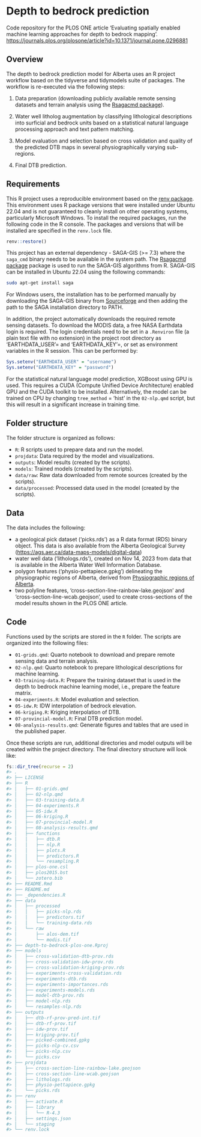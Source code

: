
<!-- README.md is generated from README.Rmd. Please edit that file -->

# Depth to bedrock prediction

Code repository for the PLOS ONE article ‘Evaluating spatially enabled
machine learning approaches for depth to bedrock mapping’.
https://journals.plos.org/plosone/article?id=10.1371/journal.pone.0296881

## Overview

The depth to bedrock prediction model for Alberta uses an R project
workflow based on the tidyverse and tidymodels suite of packages. The
workflow is re-executed via the following steps:

1.  Data preparation (downloading publicly available remote sensing
    datasets and terrain analysis using the [Rsagacmd
    package](https://cran.r-project.org/package=Rsagacmd)).

2.  Water well litholog augmentation by classifying lithological
    descriptions into surficial and bedrock units based on a statistical
    natural language processing approach and text pattern matching.

3.  Model evaluation and selection based on cross validation and quality
    of the predicted DTB maps in several physiographically varying
    sub-regions.

4.  Final DTB prediction.

## Requirements

This R project uses a reproducible environment based on the [renv
package](https://rstudio.github.io/renv/articles/renv.html). This
environment uses R package versions that were installed under Ubuntu
22.04 and is not guaranteed to cleanly install on other operating
systems, particularly Microsoft Windows. To install the required
packages, run the following code in the R console. The packages and
versions that will be installed are specified in the `renv.lock` file.

``` r
renv::restore()
```

This project has an external dependency - SAGA-GIS (\>= 7.3) where the
`saga_cmd` binary needs to be available in the system path. The
[Rsagacmd package](https://cran.r-project.org/package=Rsagacmd) package
is used to run the SAGA-GIS algorithms from R. SAGA-GIS can be installed
in Ubuntu 22.04 using the following commands:

``` bash
sudo apt-get install saga
```

For Windows users, the installation has to be performed manually by
downloading the SAGA-GIS binary from
[Sourceforge](https://sourceforge.net/projects/saga-gis/) and then
adding the path to the SAGA installation directory to PATH.

In addition, the project automatically downloads the required remote
sensing datasets. To download the MODIS data, a free NASA Earthdata
login is required. The login credentials need to be set in a `.Renviron`
file (a plain text file with no extension) in the project root directory
as ‘EARTHDATA_USER’=<username> and ‘EARTHDATA_KEY’=<password>, or set as
environment variables in the R session. This can be performed by:

``` r
Sys.setenv("EARTHDATA_USER" = "username")
Sys.setenv("EARTHDATA_KEY" = "password")
```

For the statistical natural language model prediction, XGBoost using GPU
is used. This requires a CUDA (Compute Unified Device Architecture)
enabled GPU and the CUDA toolkit to be installed. Alternatively, the
model can be trained on CPU by changing `tree_method` = ‘hist’ in the
`02-nlp.qmd` script, but this will result in a significant increase in
training time.

## Folder structure

The folder structure is organized as follows:

- `R`: R scripts used to prepare data and run the model.
- `projdata`: Data required by the model and visualizations.
- `outputs`: Model results (created by the scripts).
- `models`: Trained models (created by the scripts).
- `data/raw`: Raw data downloaded from remote sources (created by the
  scripts).
- `data/processed`: Processed data used in the model (created by the
  scripts).

## Data

The data includes the following:

- a geological pick dataset (‘picks.rds’) as a R data format (RDS)
  binary object. This data is also available from the Alberta
  Geological Survey (<https://ags.aer.ca/data-maps-models/digital-data>)
- water well data (‘lithologs.rds’), created on Nov 14, 2023 from data
  that is available in the Alberta Water Well Information Database.
- polygon features (‘physio-pettapiece.gpkg’) delineating the
  physiographic regions of Alberta, derived from [Physiographic regions
  of
  Alberta](https://open.alberta.ca/publications/physiographic-subdivisions-of-alberta).
- two polyline features, ‘cross-section-line-rainbow-lake.geojson’ and
  ‘cross-section-line-wcab.geojson’, used to create cross-sections of
  the model results shown in the PLOS ONE article.

## Code

Functions used by the scripts are stored in the `R` folder. The scripts
are organized into the following files:

- `01-grids.qmd`: Quarto notebook to download and prepare remote sensing
  data and terrain analysis.
- `02-nlp.qmd`: Quarto notebook to prepare lithological descriptions for
  machine learning.
- `03-training-data.R`: Prepare the training dataset that is used in the
  depth to bedrock machine learning model, i.e., prepare the feature
  matrix.
- `04-experiments.R`: Model evaluation and selection.
- `05-idw.R`: IDW interpolation of bedrock elevation.
- `06-kriging.R`: Kriging interpolation of DTB.
- `07-provincial-model.R`: Final DTB prediction model.
- `08-analysis-results.qmd`: Generate figures and tables that are used
  in the published paper.

Once these scripts are run, additional directories and model outputs
will be created within the project directory. The final directory
structure will look like:

``` r
fs::dir_tree(recurse = 2)
#> .
#> ├── LICENSE
#> ├── R
#> │   ├── 01-grids.qmd
#> │   ├── 02-nlp.qmd
#> │   ├── 03-training-data.R
#> │   ├── 04-experiments.R
#> │   ├── 05-idw.R
#> │   ├── 06-kriging.R
#> │   ├── 07-provincial-model.R
#> │   ├── 08-analysis-results.qmd
#> │   ├── functions
#> │   │   ├── dtb.R
#> │   │   ├── nlp.R
#> │   │   ├── plots.R
#> │   │   ├── predictors.R
#> │   │   └── resampling.R
#> │   ├── plos-one.csl
#> │   ├── plos2015.bst
#> │   └── zotero.bib
#> ├── README.Rmd
#> ├── README.md
#> ├── _dependencies.R
#> ├── data
#> │   ├── processed
#> │   │   ├── picks-nlp.rds
#> │   │   ├── predictors.tif
#> │   │   └── training-data.rds
#> │   └── raw
#> │       ├── alos-dem.tif
#> │       └── modis.tif
#> ├── depth-to-bedrock-plos-one.Rproj
#> ├── models
#> │   ├── cross-validation-dtb-prov.rds
#> │   ├── cross-validation-idw-prov.rds
#> │   ├── cross-validation-kriging-prov.rds
#> │   ├── experiments-cross-validation.rds
#> │   ├── experiments-dtb.rds
#> │   ├── experiments-importances.rds
#> │   ├── experiments-models.rds
#> │   ├── model-dtb-prov.rds
#> │   ├── model-nlp.rds
#> │   └── resamples-nlp.rds
#> ├── outputs
#> │   ├── dtb-rf-prov-pred-int.tif
#> │   ├── dtb-rf-prov.tif
#> │   ├── idw-prov.tif
#> │   ├── kriging-prov.tif
#> │   ├── picked-combined.gpkg
#> │   ├── picks-nlp-cv.csv
#> │   ├── picks-nlp.csv
#> │   └── picks.csv
#> ├── projdata
#> │   ├── cross-section-line-rainbow-lake.geojson
#> │   ├── cross-section-line-wcab.geojson
#> │   ├── lithologs.rds
#> │   ├── physio-pettapiece.gpkg
#> │   └── picks.rds
#> ├── renv
#> │   ├── activate.R
#> │   ├── library
#> │   │   └── R-4.3
#> │   ├── settings.json
#> │   └── staging
#> └── renv.lock
```
